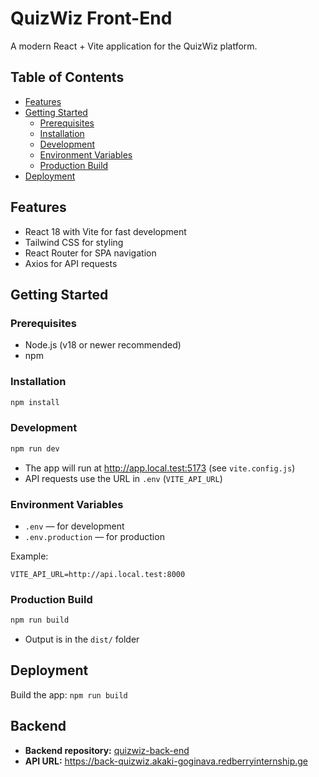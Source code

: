 # QuizWiz Front-End

A modern React + Vite application for the QuizWiz platform.

## Table of Contents

- [Features](#features)
- [Getting Started](#getting-started)
  - [Prerequisites](#prerequisites)
  - [Installation](#installation)
  - [Development](#development)
  - [Environment Variables](#environment-variables)
  - [Production Build](#production-build)
- [Deployment](#deployment-nginx-example)

## Features

- React 18 with Vite for fast development
- Tailwind CSS for styling
- React Router for SPA navigation
- Axios for API requests

## Getting Started

### Prerequisites

- Node.js (v18 or newer recommended)
- npm

### Installation

```bash
npm install
```

### Development

```bash
npm run dev
```

- The app will run at http://app.local.test:5173 (see `vite.config.js`)
- API requests use the URL in `.env` (`VITE_API_URL`)

### Environment Variables

- `.env` — for development
- `.env.production` — for production

Example:

```
VITE_API_URL=http://api.local.test:8000
```

### Production Build

```bash
npm run build
```

- Output is in the `dist/` folder

## Deployment

Build the app: `npm run build`

## Backend

- **Backend repository:** [quizwiz-back-end](https://github.com/RedberryInternship/quizwiz-back-akaki-goginava)
- **API URL:** https://back-quizwiz.akaki-goginava.redberryinternship.ge
